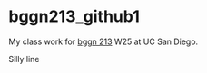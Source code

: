 # bggn213_github1
My class work for [bggn 213](https://bioboot.github.io/bggn213_W25/) W25 at UC San Diego. 

Silly line 
